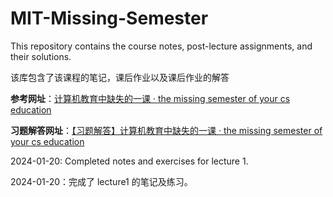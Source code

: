 # MIT-Missing-Semester
This repository contains the course notes, post-lecture assignments, and their solutions.  

该库包含了该课程的笔记，课后作业以及课后作业的解答

**参考网址**：[计算机教育中缺失的一课 · the missing semester of your cs education](https://missing-semester-cn.github.io/)

**习题解答网址**：[【习题解答】计算机教育中缺失的一课 · the missing semester of your cs education](https://missing-semester-cn.github.io/missing-notes-and-solutions/)

2024-01-20: Completed notes and exercises for lecture 1.

2024-01-20：完成了 lecture1 的笔记及练习。
